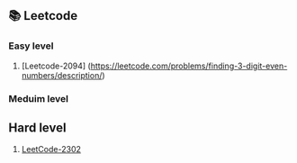 ## 📚 Leetcode ##

### Easy level
1. [Leetcode-2094] (https://leetcode.com/problems/finding-3-digit-even-numbers/description/)



### Meduim level







## Hard level
1. [LeetCode-2302](https://leetcode.com/problems/count-subarrays-with-score-less-than-k/description/?envType=daily-question&envId=2025-04-28)  
